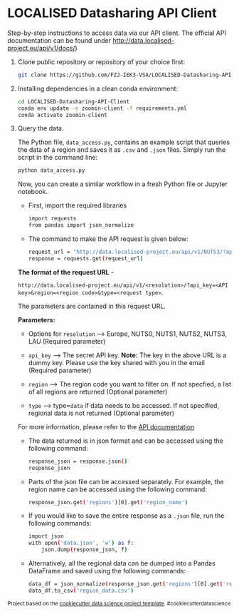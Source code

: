 LOCALISED Datasharing API Client
==============================

Step-by-step instructions to access data via our API client. The official API documentation can be found under http://data.localised-project.eu/api/v1/docs/)

1. Clone public repository or repository of your choice first:
    ```bash
    git clone https://github.com/FZJ-IEK3-VSA/LOCALISED-Datasharing-API-Client.git
    ```

2. Installing dependencies in a clean conda environment:
    ```bash
    cd LOCALISED-Datasharing-API-Client
    conda env update -n zoomin-client -f requirements.yml 
    conda activate zoomin-client
    ```

3. Query the data. 

    The Python file, `data_access.py`, contains an example script that queries the data of a region and saves it as `.csv` and `.json` files. Simply run the script in the command line:
    ```bash
    python data_access.py
    ```

    Now, you can create a similar workflow in a fresh Python file or Jupyter notebook. 
    * First, import the required libraries
        ```bash
        import requests
        from pandas import json_normalize 
        ```

    * The command to make the API request is given below:
        ```bash
        request_url = "http://data.localised-project.eu/api/v1/NUTS3/?api_key=S3cr3TK3y&region=DEA23&type=data"
        response = requests.get(request_url)
        ```

    **The format of the request URL** - 

    `http://data.localised-project.eu/api/v1/<resolution>/?api_key=<API key>&region=<region code>&type=<request type>`. 

    The parameters are contained in this request URL. 

    **Parameters:**

    - Options for `resolution` --> Europe, NUTS0, NUTS1, NUTS2, NUTS3, LAU (Required parameter)

    - `api_key` --> The secret API key. **Note:** The key in the above URL is a dummy key. Please use the key shared with you in the email (Required parameter)

    - `region` --> The region code you want to filter on. If not specfied, a list of all regions are returned (Optional parameter)

    - `type` --> type=`data` if data needs to be accessed. If not specified, regional data is not returned (Optional parameter) 

    For more information, please refer to the [API documentation](http://data.localised-project.eu/api/v1/docs/)
    

    * The data returned is in json format and can be accessed using the following command:
        ```bash
        response_json = response.json()
        response_json
        ```

    * Parts of the json file can be accessed separately. For example, the region name can be accessed using the following command:
        ```bash
        response_json.get('regions')[0].get('region_name')
        ```

    * If you would like to save the entire response as a `.json` file, run the following commands: 
        ```bash
        import json
        with open('data.json', 'w') as f:
            json.dump(response_json, f)
        ```

    * Alternatively, all the regional data can be dumped into a Pandas DataFrame and saved using the following commands:
        ```bash
        data_df = json_normalize(response_json.get('regions')[0].get('region_data'))
        data_df.to_csv('region_data.csv')
        ```


<p><small>Project based on the <a target="_blank" href="https://drivendata.github.io/cookiecutter-data-science/">cookiecutter data science project template</a>. #cookiecutterdatascience</small></p>